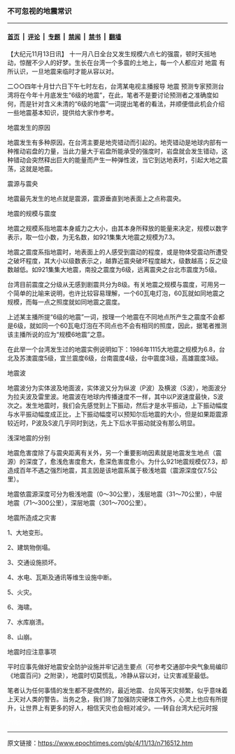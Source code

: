 ### 不可忽视的地震常识

---

#### [首页](../../../..?n716512) &nbsp;|&nbsp; [评论](../../../../../epoch-comment?n716512) &nbsp;|&nbsp; [专题](../../../../../epoch-special?n716512) &nbsp;|&nbsp; [禁闻](../../../../../epoch-news?n716512) &nbsp;|&nbsp; [禁书](../../../../../books?n716512) &nbsp;|&nbsp; [翻墙](https://github.com/gfw-breaker/nogfw/blob/master/README.md?n716512)


<div class="post_content" id="artbody" itemprop="articleBody">
 <!-- article content begin -->
 <p>
  【大纪元11月13日讯】 十一月八日全台又发生规模六点七的强震，顿时天摇地动，惊醒不少人的好梦。生长在台湾一个多震的土地上，每一个人都应对
  <ok href="https://www.epochtimes.com/gb/tag/%E5%9C%B0%E9%9C%87.html">
   地震
  </ok>
  有所认识，一旦地震来临时才能从容以对。
 </p>
 <p>
  二○○四年十月廿六日下午七时左右，台湾某电视主播报导
  <ok href="https://www.epochtimes.com/gb/tag/%E5%9C%B0%E9%9C%87.html">
   地震
  </ok>
  预测专家预测台湾将在今年十月底发生“6级的地震”，在此，笔者不是要讨论预测者之准确度如何，而是针对含义未清的“6级的地震”一词提出笔者的看法，并顺便借此机会介绍一些地震基本知识，提供给大家作参考。
 </p>
 <p>
  地震发生的原因
 </p>
 <p>
  地震发生有多种原因，在台湾主要是地壳错动而引起的。地壳错动是地球内部有一种推动岩盘的力量，当此力量大于岩盘所能承受的强度时，岩盘就会发生错动，这种错动会突然释出巨大的能量而产生一种弹性波，当它到达地表时，引起大地之震荡，这就是地震。
 </p>
 <p>
  震源与震央
 </p>
 <p>
  地震最先发生的地点就是震源，震源垂直到地表面上之点称震央。
 </p>
 <p>
  地震的规模与震度
 </p>
 <p>
  地震之规模系指地震本身威力之大小，由其本身所释放的能量来决定，规模以数字表示，取一位小数，为无名数，如921集集大地震之规模为7.3。
 </p>
 <p>
  地震之震度系指地震时，地表面上的人感受到震动的程度，或是物体受震动所遭受之破坏程度，其大小以级数表示之，越靠近震央破坏程度越大，级数越高；反之级数越低。如921集集大地震，南投之震度为6级，远离震央之台北市震度为5级。
 </p>
 <p>
  台湾目前震度之分级从无感到剧震共分为8级。有关地震之规模与震度，可用另一个简单的比喻来说明，也许比较容易理解，一个60瓦电灯泡，60瓦就如同地震之规模，而每一点之照度就如同地震之震度。
 </p>
 <p>
  上述某主播所提“6级的地震”一词，按理一个地震在不同地点所产生之震度不会都是6级，就如同一个60瓦电灯泡在不同点也不会有相同的照度，因此，据笔者推测该主播所说的应为“规模6地震”之意。
 </p>
 <p>
  在此举一个台湾发生过的地震实例说明如下：1986年1115大地震之规模为6.8，台北及苏澳震度5级，宜兰震度6级，台南震度4级，台中震度3级，高雄震度3级。
 </p>
 <p>
  地震波
 </p>
 <p>
  地震波分为实体波及地面波，实体波又分为纵波（P波）及横波（S波），地面波分为拉夫波及雷里波。地震波在地球内传播速度不一样，其中以P波速度最快，S波次之。发生地震时，我们会先感觉到上下振动，然后才是水平振动，上下振动幅度与水平振动幅度成正比，上下振动幅度可以预知尔后地震的大小，但是如果距震源较近时，P波及S波几乎同时到达，先上下后水平振动就没有那么明显。
 </p>
 <p>
  浅深地震的分别
 </p>
 <p>
  地震危害度除了与震央距离有关外，另一个重要影响因素就是地震发生地点（震源）的深度了，愈浅危害度愈大，愈深危害度愈小。为什么921地震规模仅7.3，却造成百年不遇之强烈地震，其主因是该地震系属于极浅地震（震源深度仅7.5公里）。
 </p>
 <p>
  地震依震源深度可分为极浅地震（0～30公里），浅层地震（31～70公里），中层地震（71～300公里），深层地震（301～700公里）。
 </p>
 <p>
  地震所造成之灾害
 </p>
 <p>
  1、大地变形。
 </p>
 <p>
  2、建筑物倒塌。
 </p>
 <p>
  3、交通设施损坏。
 </p>
 <p>
  4、水电、瓦斯及通讯等维生设施中断。
 </p>
 <p>
  5、火灾。
 </p>
 <p>
  6、海啸。
 </p>
 <p>
  7、水库崩溃。
 </p>
 <p>
  8、山崩。
 </p>
 <p>
  地震时应注意事项
 </p>
 <p>
  平时应事先做好地震安全防护设施并牢记逃生要点（可参考交通部中央气象局编印《地震百问》之附录），地震时切莫慌乱，冷静从容以对，让灾害减至最低。
 </p>
 <p>
  笔者认为任何事情的发生都不是偶然的，最近地震、台风等天灾频繁，似乎意味着上天对人类的警告。当务之急，我们除了加强防灾硬体工作外，心灵上也应有所提升，让世界上有更多的好人，相信天灾也会相对减少。──转自台湾大纪元时报
 </p>
 <p>
  <font color="#ffffff">
   (http://www.dajiyuan.com)
  </font>
 </p>
 <!-- article content end -->
 <div id="below_article_ad">
 </div>
</div>


---

原文链接：https://www.epochtimes.com/gb/4/11/13/n716512.htm